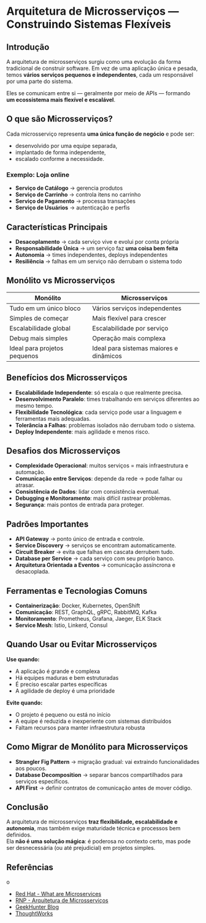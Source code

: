 # Arquitetura de Microsserviços — Construindo Sistemas Flexíveis

## Introdução

A arquitetura de microsserviços surgiu como uma evolução da forma tradicional de construir software. Em vez de uma aplicação única e pesada, temos **vários serviços pequenos e independentes**, cada um responsável por uma parte do sistema.

Eles se comunicam entre si — geralmente por meio de APIs — formando **um ecossistema mais flexível e escalável**.

## O que são Microsserviços?

Cada microsserviço representa **uma única função de negócio** e pode ser:
- desenvolvido por uma equipe separada,
- implantado de forma independente,
- escalado conforme a necessidade.

### Exemplo: Loja online
- **Serviço de Catálogo** → gerencia produtos  
- **Serviço de Carrinho** → controla itens no carrinho  
- **Serviço de Pagamento** → processa transações  
- **Serviço de Usuários** → autenticação e perfis

## Características Principais

- **Desacoplamento** → cada serviço vive e evolui por conta própria  
- **Responsabilidade Única** → um serviço faz **uma coisa bem feita**  
- **Autonomia** → times independentes, deploys independentes  
- **Resiliência** → falhas em um serviço não derrubam o sistema todo

## Monólito vs Microsserviços

| Monólito                              | Microsserviços                                |
|----------------------------------------|-----------------------------------------------|
| Tudo em um único bloco                | Vários serviços independentes                 |
| Simples de começar                    | Mais flexível para crescer                    |
| Escalabilidade global                 | Escalabilidade por serviço                    |
| Debug mais simples                    | Operação mais complexa                        |
| Ideal para projetos pequenos          | Ideal para sistemas maiores e dinâmicos       |

## Benefícios dos Microsserviços

- **Escalabilidade Independente**: só escala o que realmente precisa.  
- **Desenvolvimento Paralelo**: times trabalhando em serviços diferentes ao mesmo tempo.  
- **Flexibilidade Tecnológica**: cada serviço pode usar a linguagem e ferramentas mais adequadas.  
- **Tolerância a Falhas**: problemas isolados não derrubam todo o sistema.  
- **Deploy Independente**: mais agilidade e menos risco.

## Desafios dos Microsserviços

- **Complexidade Operacional**: muitos serviços = mais infraestrutura e automação.  
- **Comunicação entre Serviços**: depende da rede → pode falhar ou atrasar.  
- **Consistência de Dados**: lidar com consistência eventual.  
- **Debugging e Monitoramento**: mais difícil rastrear problemas.  
- **Segurança**: mais pontos de entrada para proteger.

## Padrões Importantes

- **API Gateway** → ponto único de entrada e controle.  
- **Service Discovery** → serviços se encontram automaticamente.  
- **Circuit Breaker** → evita que falhas em cascata derrubem tudo.  
- **Database per Service** → cada serviço com seu próprio banco.  
- **Arquitetura Orientada a Eventos** → comunicação assíncrona e desacoplada.

## Ferramentas e Tecnologias Comuns

- **Containerização**: Docker, Kubernetes, OpenShift
- **Comunicação**: REST, GraphQL, gRPC, RabbitMQ, Kafka
- **Monitoramento**: Prometheus, Grafana, Jaeger, ELK Stack
- **Service Mesh**: Istio, Linkerd, Consul

## Quando Usar ou Evitar Microsserviços

**Use quando:**
- A aplicação é grande e complexa  
- Há equipes maduras e bem estruturadas  
- É preciso escalar partes específicas  
- A agilidade de deploy é uma prioridade

**Evite quando:**
- O projeto é pequeno ou está no início  
- A equipe é reduzida e inexperiente com sistemas distribuídos  
- Faltam recursos para manter infraestrutura robusta

## Como Migrar de Monólito para Microsserviços

- **Strangler Fig Pattern** → migração gradual: vai extraindo funcionalidades aos poucos.  
- **Database Decomposition** → separar bancos compartilhados para serviços específicos.  
- **API First** → definir contratos de comunicação antes de mover código.

## Conclusão

A arquitetura de microsserviços **traz flexibilidade, escalabilidade e autonomia**, mas também exige maturidade técnica e processos bem definidos.  
Ela **não é uma solução mágica**: é poderosa no contexto certo, mas pode ser desnecessária (ou até prejudicial) em projetos simples.

## Referências
o
- [Red Hat - What are Microservices](https://www.redhat.com/pt-br/topics/microservices/what-are-microservices)  
- [RNP - Arquitetura de Microsserviços](https://esr.rnp.br/computacao-em-nuvem/arquitetura-de-microsservicos/)  
- [GeekHunter Blog](https://blog.geekhunter.com.br/arquitetura-de-microsservicos-x-arquitetura-monolitica/)  
- [ThoughtWorks](https://www.thoughtworks.com/pt-br/insights/blog/microservices-nutshell)